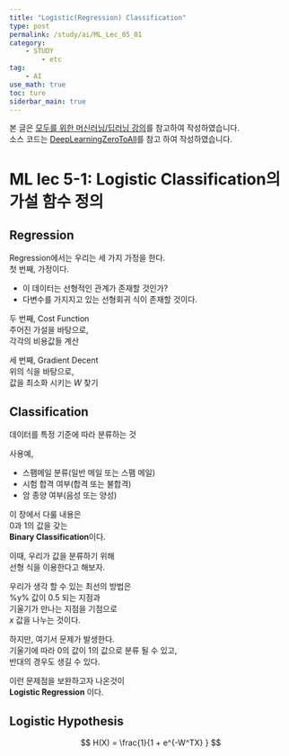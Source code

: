 ```yaml
---
title: "Logistic(Regression) Classification"
type: post
permalink: /study/ai/ML_Lec_05_01
category: 
    - STUDY
        - etc
tag:
    - AI
use_math: true
toc: ture
siderbar_main: true
---
```

본 글은 [모두를 위한 머신러닝/딥러닝 강의](https://hunkim.github.io/ml/)를 참고하여 작성하였습니다.  
소스 코드는 [DeepLearningZeroToAll](https://github.com/hunkim/DeepLearningZeroToAll)를 참고 하여 작성하였습니다.

# ML lec 5-1: Logistic Classification의 가설 함수 정의
## Regression
Regression에서는 우리는 세 가지 가정을 한다.  
첫 번째, 가정이다.  
- 이 데이터는 선형적인 관계가 존재할 것인가?
- 다변수를 가지지고 있는 선형회귀 식이 존재할 것이다.

두 번째, Cost Function  
주어진 가설을 바탕으로,  
각각의 비용값들 계산  

세 번째, Gradient Decent  
위의 식을 바탕으로,  
값을 최소화 시키는 $W$ 찾기  

## Classification
데이터를 특정 기준에 따라 분류하는 것  

사용예,  
- 스팸메일 분류(일반 메일 또는 스팸 메일)
- 시험 합격 여부(합격 또는 불합격)
- 암 종양 여부(음성 또는 양성)

이 장에서 다룰 내용은   
0과 1의 값을 갖는    
**Binary Classification**이다.  

이때, 우리가 값을 분류하기 위해  
선형 식을 이용한다고 해보자.  
  
우리가 생각 할 수 있는 최선의 방법은  
%y% 값이 0.5 되는 지점과  
기울기가 만나는 지점을 기점으로  
$x$ 값을 나누는 것이다.  

하지만, 여기서 문제가 발생한다.  
기울기에 따라 0의 값이 1의 값으로 분류 될 수 있고,  
반대의 경우도 생길 수 있다.  

이런 문제점을 보완하고자 나온것이  
**Logistic Regression** 이다.  

## Logistic Hypothesis
$$ H(X) = \frac{1}{1 + e^{-W^TX} } $$